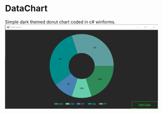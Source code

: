 # DataChart
Simple dark themed donut chart coded in c# winforms.
![alt text](https://raw.githubusercontent.com/mariglenpupa/DataChart/master/screenshot.png)
